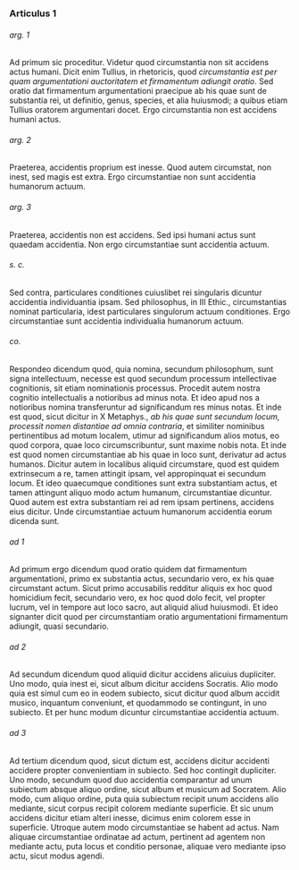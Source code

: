 ### Articulus 1

###### arg. 1
Ad primum sic proceditur. Videtur quod circumstantia non sit accidens actus humani. Dicit enim Tullius, in rhetoricis, quod *circumstantia est per quam argumentationi auctoritatem et firmamentum adiungit oratio*. Sed oratio dat firmamentum argumentationi praecipue ab his quae sunt de substantia rei, ut definitio, genus, species, et alia huiusmodi; a quibus etiam Tullius oratorem argumentari docet. Ergo circumstantia non est accidens humani actus.

###### arg. 2
Praeterea, accidentis proprium est inesse. Quod autem circumstat, non inest, sed magis est extra. Ergo circumstantiae non sunt accidentia humanorum actuum.

###### arg. 3
Praeterea, accidentis non est accidens. Sed ipsi humani actus sunt quaedam accidentia. Non ergo circumstantiae sunt accidentia actuum.

###### s. c.
Sed contra, particulares conditiones cuiuslibet rei singularis dicuntur accidentia individuantia ipsam. Sed philosophus, in III Ethic., circumstantias nominat particularia, idest particulares singulorum actuum conditiones. Ergo circumstantiae sunt accidentia individualia humanorum actuum.

###### co.
Respondeo dicendum quod, quia nomina, secundum philosophum, sunt signa intellectuum, necesse est quod secundum processum intellectivae cognitionis, sit etiam nominationis processus. Procedit autem nostra cognitio intellectualis a notioribus ad minus nota. Et ideo apud nos a notioribus nomina transferuntur ad significandum res minus notas. Et inde est quod, sicut dicitur in X Metaphys., *ab his quae sunt secundum locum, processit nomen distantiae ad omnia contraria*, et similiter nominibus pertinentibus ad motum localem, utimur ad significandum alios motus, eo quod corpora, quae loco circumscribuntur, sunt maxime nobis nota. Et inde est quod nomen circumstantiae ab his quae in loco sunt, derivatur ad actus humanos. Dicitur autem in localibus aliquid circumstare, quod est quidem extrinsecum a re, tamen attingit ipsam, vel appropinquat ei secundum locum. Et ideo quaecumque conditiones sunt extra substantiam actus, et tamen attingunt aliquo modo actum humanum, circumstantiae dicuntur. Quod autem est extra substantiam rei ad rem ipsam pertinens, accidens eius dicitur. Unde circumstantiae actuum humanorum accidentia eorum dicenda sunt.

###### ad 1
Ad primum ergo dicendum quod oratio quidem dat firmamentum argumentationi, primo ex substantia actus, secundario vero, ex his quae circumstant actum. Sicut primo accusabilis redditur aliquis ex hoc quod homicidium fecit, secundario vero, ex hoc quod dolo fecit, vel propter lucrum, vel in tempore aut loco sacro, aut aliquid aliud huiusmodi. Et ideo signanter dicit quod per circumstantiam oratio argumentationi firmamentum adiungit, quasi secundario.

###### ad 2
Ad secundum dicendum quod aliquid dicitur accidens alicuius dupliciter. Uno modo, quia inest ei, sicut album dicitur accidens Socratis. Alio modo quia est simul cum eo in eodem subiecto, sicut dicitur quod album accidit musico, inquantum conveniunt, et quodammodo se contingunt, in uno subiecto. Et per hunc modum dicuntur circumstantiae accidentia actuum.

###### ad 3
Ad tertium dicendum quod, sicut dictum est, accidens dicitur accidenti accidere propter convenientiam in subiecto. Sed hoc contingit dupliciter. Uno modo, secundum quod duo accidentia comparantur ad unum subiectum absque aliquo ordine, sicut album et musicum ad Socratem. Alio modo, cum aliquo ordine, puta quia subiectum recipit unum accidens alio mediante, sicut corpus recipit colorem mediante superficie. Et sic unum accidens dicitur etiam alteri inesse, dicimus enim colorem esse in superficie. Utroque autem modo circumstantiae se habent ad actus. Nam aliquae circumstantiae ordinatae ad actum, pertinent ad agentem non mediante actu, puta locus et conditio personae, aliquae vero mediante ipso actu, sicut modus agendi.

